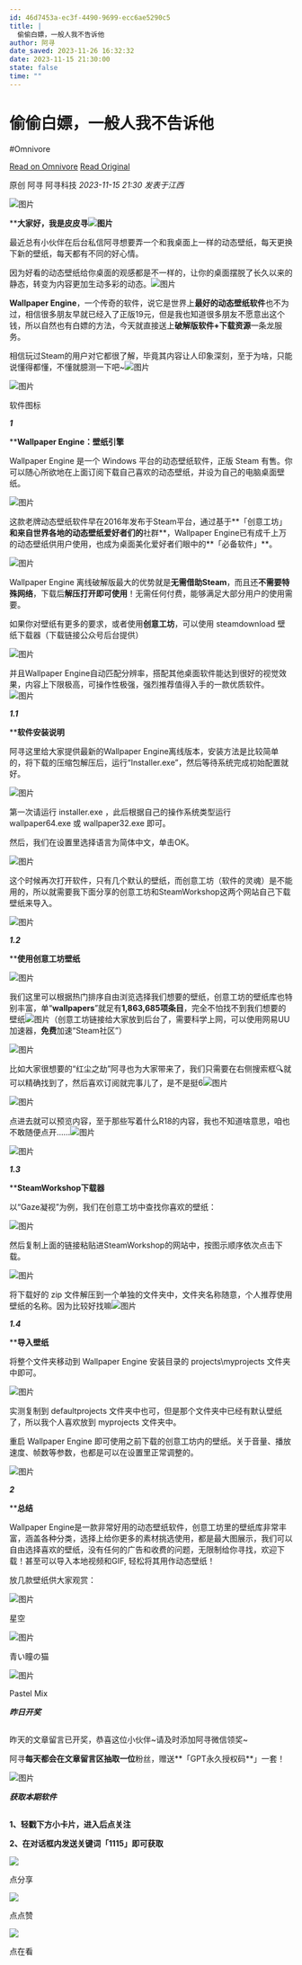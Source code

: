 ```yaml
---
id: 46d7453a-ec3f-4490-9699-ecc6ae5290c5
title: |
  偷偷白嫖，一般人我不告诉他
author: 阿寻
date_saved: 2023-11-26 16:32:32
date: 2023-11-15 21:30:00
state: false
time: ""
---
```


# 偷偷白嫖，一般人我不告诉他
#Omnivore

[Read on Omnivore](https://omnivore.app/me/https-mp-weixin-qq-com-s-biz-mzg-4-o-dg-5-mzcy-nw-3-d-3-d-ascene-18c0ac13d4a)
[Read Original](https://mp.weixin.qq.com/s?__biz=Mzg4ODg5MzcyNw%3D%3D&ascene=64&clicktime=180413&enterid=180413&fasttmpl_flag=0&fasttmpl_fullversion=6957192-zh_CN-zip&fasttmpl_type=0&fontRatio=1&idx=1&mid=2247510502&passparam=searchid%3D13657422361599310176&pre_clickid=7519225043302086723-1700987462-668829&realreporttime=1700987462517&scene=26&search_click_id=7519225043302086723-1700987462-668829&sessionid=0&sn=b141d7b49089bdd63ed705bed4849fcf&subscene=343)

原创  阿寻  阿寻科技 _2023-11-15 21:30_ _发表于江西_ 

![图片](https://proxy-prod.omnivore-image-cache.app/0x0,sRLKQG25BmKEtUn5NclJskmc5nnIWBkS14Fw_fOah3FE/https://mmbiz.qpic.cn/sz_mmbiz_jpg/BKoQcV6unvvV99UicBv0MRwGYL0I8R9LFq9MwC7DVWrRFmrjFzBL5ae31wpGiaz1KvGBoTnDls0NGZgxqlczoQRg/640?wx_fmt=jpeg)

****大家好，我是皮皮寻![图片](https://proxy-prod.omnivore-image-cache.app/0x0,stwUVzJ48FYEuHvNKnhbtD7nue1y32-GxH1YZXIzLcRk/https://res.wx.qq.com/t/wx_fed/we-emoji/res/v1.3.10/assets/newemoji/2_02.png)**

最近总有小伙伴在后台私信阿寻想要弄一个和我桌面上一样的动态壁纸，每天更换下新的壁纸，每天都有不同的好心情。

因为好看的动态壁纸给你桌面的观感都是不一样的，让你的桌面摆脱了长久以来的静态，转变为内容更加生动多彩的动态。![图片](https://proxy-prod.omnivore-image-cache.app/0x0,s7LXChODpZnQU9nTM_Rx26Dga3EbeMAhfSNBV-FZ5QX8/https://res.wx.qq.com/t/wx_fed/we-emoji/res/v1.3.10/assets/Expression/Expression_5@2x.png)

**Wallpaper Engine**，一个传奇的软件，说它是世界上**最好的动态壁纸软件**也不为过，相信很多朋友早就已经入了正版19元，但是我也知道很多朋友不愿意出这个钱，所以自然也有白嫖的方法，今天就直接送上**破解版软件+下载资源**一条龙服务。

相信玩过Steam的用户对它都很了解，毕竟其内容让人印象深刻，至于为啥，只能说懂得都懂，不懂就臆测一下吧\~![图片](https://proxy-prod.omnivore-image-cache.app/0x0,s419HyvmPA7vu0BFHL6JoucyITFp37TkHDCnIxZnenzs/https://res.wx.qq.com/t/wx_fed/we-emoji/res/v1.3.10/assets/newemoji/Yellowdog.png)

![图片](https://proxy-prod.omnivore-image-cache.app/0x0,shw7_8E0HCPFzD0iFLK9aT_O4fREVUtJ15kilk-ztIyk/https://mmbiz.qpic.cn/mmbiz_gif/BKoQcV6unvuRRTIAQBf1Cia3IehInWLQsjCCX1fBeWDsngVbtpqmbia34wpjpTAP9Wfbh5Xp4R2ToibleaZTOsUEA/640?wx_fmt=gif)

软件图标  

**_1_**

****Wallpaper Engine：壁纸引擎**

Wallpaper Engine 是一个 Windows 平台的动态壁纸软件，正版 Steam 有售。你可以随心所欲地在上面订阅下载自己喜欢的动态壁纸，并设为自己的电脑桌面壁纸。

![图片](https://proxy-prod.omnivore-image-cache.app/0x0,sfmR8K5UTbCG-mi52SaEN0vO6QdfsJqZ8AAadJpq_fWc/https://mmbiz.qpic.cn/mmbiz_png/BKoQcV6unvuRRTIAQBf1Cia3IehInWLQskv2oteKlpxU6eGVh2tQv5KcTUdSat7Drnv5aXXdiaVach9yZMmgEC4Q/640?wx_fmt=png)

这款老牌动态壁纸软件早在2016年发布于Steam平台，通过基于**「创意工坊」**和来自世界各地的动态壁纸爱好者们的**社群**，Wallpaper Engine已有成千上万的动态壁纸供用户使用，也成为桌面美化爱好者们眼中的**「必备软件」**。  

![图片](https://proxy-prod.omnivore-image-cache.app/0x0,sOHL9lNzBuh7xP-H5gTN4vXJ0rc0hGBOJ2M29QTp1vHc/https://mmbiz.qpic.cn/mmbiz_png/BKoQcV6unvuRRTIAQBf1Cia3IehInWLQs3C2PZGfEzMo3XiaNgyBLicbvXpjFeRk3QkYMeNwcFsaX5dsNXtZHeb6g/640?wx_fmt=png)

Wallpaper Engine 离线破解版最大的优势就是**无需借助Steam**，而且还**不需要特殊网络**，下载后**解压打开即可使用**！无需任何付费，能够满足大部分用户的使用需要。

如果你对壁纸有更多的要求，或者使用**创意工坊**，可以使用 steamdownload 壁纸下载器（下载链接公众号后台提供）

![图片](https://proxy-prod.omnivore-image-cache.app/0x0,sSRqBlY_AxcHZAsc07CfRJ4An0OPN1PIm7ydUvKmvCMQ/https://mmbiz.qpic.cn/mmbiz_png/BKoQcV6unvuRRTIAQBf1Cia3IehInWLQs8JicFfsAjoE1icjYchfsr8tRwC3j5bqZbWXqKGkROVick0pyics3sicrYJQ/640?wx_fmt=png)

并且Wallpaper Engine自动匹配分辨率，搭配其他桌面软件能达到很好的视觉效果，内容上下限极高，可操作性极强，强烈推荐值得入手的一款优质软件。![图片](https://proxy-prod.omnivore-image-cache.app/0x0,skSQH6Z-a8NrgfoJRO4yOSm1kjxV0_PI4BL1nNSNNEro/https://res.wx.qq.com/t/wx_fed/we-emoji/res/v1.3.10/assets/Expression/Expression_80@2x.png)

**_1.1_**

****软件安装说明**

阿寻这里给大家提供最新的Wallpaper Engine离线版本，安装方法是比较简单的，将下载的压缩包解压后，运行“Installer.exe”，然后等待系统完成初始配置就好。

![图片](https://proxy-prod.omnivore-image-cache.app/0x0,st02ceylVEmQzphl_yz8VX2b67hsaNzPOHf53st9LSAY/https://mmbiz.qpic.cn/mmbiz_png/BKoQcV6unvuRRTIAQBf1Cia3IehInWLQsOpicdibH9fNRZGA6rPKYF6oP4ibWadd0zSBjwxLQ9Dl1CvU0lRBDBZe9Q/640?wx_fmt=png)

第一次请运行 installer.exe ，此后根据自己的操作系统类型运行 wallpaper64.exe 或 wallpaper32.exe 即可。

然后，我们在设置里选择语言为简体中文，单击OK。

![图片](https://proxy-prod.omnivore-image-cache.app/0x0,sImIq6c2K0We0JJ0_qSB4ZSDh-Jrj2wpfBjyofHfE540/https://mmbiz.qpic.cn/mmbiz_png/BKoQcV6unvuRRTIAQBf1Cia3IehInWLQst8SwicfHFt90RusYYvg6aZo8OibKLIGdEN9CnZe16pltKu9a5o5vQ7Ew/640?wx_fmt=png)

这个时候再次打开软件，只有几个默认的壁纸，而创意工坊（软件的灵魂）是不能用的，所以就需要我下面分享的创意工坊和SteamWorkshop这两个网站自己下载壁纸来导入。

![图片](https://proxy-prod.omnivore-image-cache.app/0x0,sr0WInjzoa_0aAhZjBIHrj7_XjvY6hNR4zQaVb4X8JOI/https://mmbiz.qpic.cn/mmbiz_png/BKoQcV6unvuRRTIAQBf1Cia3IehInWLQsLUDrRUNetlXprgbCuHBtCF5wLSTWQq7Kb2oeAw8Lyx1vWtLWnZMVSw/640?wx_fmt=png)

**_1.2_**

****使用创意工坊壁纸**

![图片](https://proxy-prod.omnivore-image-cache.app/1212x899,sIQjhzwXI2WKCBKs3_6ZLnC9h6HEXb1Iyr9lCzUFiTHg/https://mmbiz.qpic.cn/mmbiz_png/x2MuUehjCKssIKcXcAS0ibUSY5KWzCpxCK6G6Iuk2TOqsSZx7rcAopBia4odzMKmyf9lJZuBCpfMbHLFsMS9saKw/640?wx_fmt=png)

我们这里可以根据热门排序自由浏览选择我们想要的壁纸，创意工坊的壁纸库也特别丰富，单“**wallpapers**”就足有**1,863,685项条目**，完全不怕找不到我们想要的壁纸![图片](https://proxy-prod.omnivore-image-cache.app/0x0,sYpKDy315-JVv98wYKYDYXeqkom452Gu2dSZVqWYmEPk/https://res.wx.qq.com/t/wx_fed/we-emoji/res/v1.3.10/assets/Expression/Expression_43@2x.png)（创意工坊链接给大家放到后台了，需要科学上网，可以使用网易UU加速器，**免费**加速“Steam社区”）

![图片](https://proxy-prod.omnivore-image-cache.app/0x0,sVoNT6AH4BbwSh-CAmxAcUOU6M5XZJIhkqhdQpPIAGK0/https://mmbiz.qpic.cn/mmbiz_png/BKoQcV6unvuRRTIAQBf1Cia3IehInWLQsyHYkTrZKefvoiccv3Npwh9L4TjptuvwOQzaDLRmXspJu1MhD05VezicQ/640?wx_fmt=png)

比如大家很想要的“红尘之劫”阿寻也为大家带来了，我们只需要在右侧搜索框🔍就可以精确找到了，然后喜欢订阅就完事儿了，是不是挺6![图片](https://proxy-prod.omnivore-image-cache.app/0x0,sn5QELd8ohI0R0sEVspD93vho4sEsxPXOlgm4X-GhGNc/https://res.wx.qq.com/t/wx_fed/we-emoji/res/v1.3.10/assets/newemoji/666.png)

![图片](https://proxy-prod.omnivore-image-cache.app/0x0,s22t05V8LjPBDjdcCn7uDwK15v4mp26HK3R-lPKB4ltI/https://mmbiz.qpic.cn/mmbiz_png/BKoQcV6unvuRRTIAQBf1Cia3IehInWLQsrdPd3GErD8CA1aImQCSsfvBibgN2EAaZO4MLLp5vWJqhY5EF4w0YkSg/640?wx_fmt=png)

点进去就可以预览内容，至于那些写着什么R18的内容，我也不知道啥意思，咱也不敢随便点开……![图片](https://proxy-prod.omnivore-image-cache.app/0x0,sK9f_cLcsCnDrSoWdYA9t9Rl-fMrxHSqcT8D7ZxgxAkc/https://res.wx.qq.com/t/wx_fed/we-emoji/res/v1.3.10/assets/Expression/Expression_24@2x.png)

![图片](https://proxy-prod.omnivore-image-cache.app/0x0,sDHwA6JPpvT64WGpGR0A2G6sTVLHo9Deda1FkXGZhhrU/https://mmbiz.qpic.cn/mmbiz_png/BKoQcV6unvuRRTIAQBf1Cia3IehInWLQs9HPaGvM4IxQZAiaWOvZBphFQc1JbSicKaJnXU307QLFgFarl32sZXddg/640?wx_fmt=png)

**_1.3_**

****SteamWorkshop下载器**

以“Gaze凝视”为例，我们在创意工坊中查找你喜欢的壁纸：

![图片](https://proxy-prod.omnivore-image-cache.app/0x0,s8XL9nQc3tAtUiUh5T7y79gcyDn8Lp4_FELylvCYh4WM/https://mmbiz.qpic.cn/mmbiz_png/BKoQcV6unvuRRTIAQBf1Cia3IehInWLQsObMEALvQliaondt7GqfXp9ObY97zic0Jxsic1qMcZBxYVc6PYTqcfVLVQ/640?wx_fmt=png)

然后复制上面的链接粘贴进SteamWorkshop的网站中，按图示顺序依次点击下载。

![图片](https://proxy-prod.omnivore-image-cache.app/0x0,szv6VsEXeGO_qOEkwyX6FdmlwbprRCN8QhKGO8JXhj_8/https://mmbiz.qpic.cn/mmbiz_png/BKoQcV6unvuRRTIAQBf1Cia3IehInWLQskpYfTFTqVUTudqFtdLgTKD1QQbE9zcElwgica149icwCWjkgZvOYhFnQ/640?wx_fmt=png)

将下载好的 zip 文件解压到一个单独的文件夹中，文件夹名称随意，个人推荐使用壁纸的名称。因为比较好找嘛![图片](https://proxy-prod.omnivore-image-cache.app/0x0,s419HyvmPA7vu0BFHL6JoucyITFp37TkHDCnIxZnenzs/https://res.wx.qq.com/t/wx_fed/we-emoji/res/v1.3.10/assets/newemoji/Yellowdog.png)  

**_1.4_**

****导入壁纸**

将整个文件夹移动到 Wallpaper Engine 安装目录的 projects\\myprojects 文件夹中即可。

![图片](https://proxy-prod.omnivore-image-cache.app/0x0,shT0jnEd9r7gqyZ5PGpn2b2g5u4kElyM8s5fjIrwP96s/https://mmbiz.qpic.cn/mmbiz_png/BKoQcV6unvuRRTIAQBf1Cia3IehInWLQs3hSos2IQaXefJSxzffxDdWful8TIaSApQ8IficG6CsuJBicgezLdOwtA/640?wx_fmt=png)

实测复制到 defaultprojects 文件夹中也可，但是那个文件夹中已经有默认壁纸了，所以我个人喜欢放到 myprojects 文件夹中。

重启 Wallpaper Engine 即可使用之前下载的创意工坊内的壁纸。关于音量、播放速度、帧数等参数，也都是可以在设置里正常调整的。

![图片](https://proxy-prod.omnivore-image-cache.app/0x0,sH5zrrHXuTLXp1k47T0LT_HM5yjK0MJgoMrHhOIcFtbA/https://mmbiz.qpic.cn/mmbiz_png/BKoQcV6unvuRRTIAQBf1Cia3IehInWLQsBDFRHmlFohGxcvRmpfNEl9UJPiahcObgkT4Bpc0s56qUBZ6gtXwj5Tw/640?wx_fmt=png)

**_2_**

****总结**

Wallpaper Engine是一款非常好用的动态壁纸软件，创意工坊里的壁纸库非常丰富，涵盖各种分类，选择上给你更多的素材挑选使用，都是最大图展示，我们可以自由选择喜欢的壁纸，没有任何的广告和收费的问题，无限制给你寻找，欢迎下载！甚至可以导入本地视频和GIF, 轻松将其用作动态壁纸！  

放几款壁纸供大家观赏：

![图片](https://proxy-prod.omnivore-image-cache.app/0x0,sCVnZyewyyAKBjKAncPBt6hfOnf3DqDzcW38kZPWit8M/https://mmbiz.qpic.cn/mmbiz_jpg/BKoQcV6unvuRRTIAQBf1Cia3IehInWLQs90egia2Mm8SzKeeUwlb7zxsPMjOuFHicuwWkJ9EESVhezlfcQasVS5ow/640?wx_fmt=jpeg)

星空

![图片](https://proxy-prod.omnivore-image-cache.app/0x0,ss9wwBMTWbpBvkGXgG_QQAzYukmgSOpymc1kyZ2WeHsQ/https://mmbiz.qpic.cn/mmbiz_jpg/BKoQcV6unvuRRTIAQBf1Cia3IehInWLQsuHOicnibw38ibIEIL88Z45YfDKWv6IdQdbzcOja1JhDZsE2KVy7frEChA/640?wx_fmt=jpeg)

青い瞳の猫

![图片](https://proxy-prod.omnivore-image-cache.app/0x0,siO86pXIqfXa2CU_fQ3BcMEMwCnETKIpYCxdV-Aoz_8o/https://mmbiz.qpic.cn/mmbiz_jpg/BKoQcV6unvuRRTIAQBf1Cia3IehInWLQsYLLgPztQJsmRsd6rEvfdXE98CicZkia7YibvicicPDZedKefAiazdkZ7py3g/640?wx_fmt=jpeg)

Pastel Mix

**_昨日开奖_**

## 

昨天的文章留言已开奖，恭喜这位小伙伴\~请及时添加阿寻微信领奖\~

阿寻**每天都会在文章留言区抽取一位**粉丝，赠送**「GPT永久授权码**」一套！

![图片](https://proxy-prod.omnivore-image-cache.app/0x0,s7nYdPLpv_TXMndCPzvYCRNk3N1n5GsZL2gJSRTJUGEw/https://mmbiz.qpic.cn/sz_mmbiz_png/BKoQcV6unvucyuQt0libDD0oSCtN63NNHwbDtJD61u5pLiaWib7cmvj2xW54LicP1Kqbj0iaUfQSawMaDicyVUw4Vtug/640?wx_fmt=png)

**_获取本期软件_**

## 

**1、轻戳下方小卡片，进入后点关注**

**2、在对话框内发送关键词「1115」即可获取**

![](https://proxy-prod.omnivore-image-cache.app/0x0,sxVK_-vVt_ZJyAZt0znTnGvrzw0iX3RhSREytP9B875Q/https://mmbiz.qpic.cn/mmbiz_gif/x2MuUehjCKsiaO3QNOZibiaW8SgHlsfMMg6GWpFHn8HClxJaF3vELEdAhZQur6DeOsYt7CKOegBpQz1iafophcvEJg/640?wx_fmt=gif)

点分享

![](https://proxy-prod.omnivore-image-cache.app/0x0,sxVK_-vVt_ZJyAZt0znTnGvrzw0iX3RhSREytP9B875Q/https://mmbiz.qpic.cn/mmbiz_gif/x2MuUehjCKsiaO3QNOZibiaW8SgHlsfMMg6GWpFHn8HClxJaF3vELEdAhZQur6DeOsYt7CKOegBpQz1iafophcvEJg/640?wx_fmt=gif)

点点赞

![](https://proxy-prod.omnivore-image-cache.app/0x0,sxVK_-vVt_ZJyAZt0znTnGvrzw0iX3RhSREytP9B875Q/https://mmbiz.qpic.cn/mmbiz_gif/x2MuUehjCKsiaO3QNOZibiaW8SgHlsfMMg6GWpFHn8HClxJaF3vELEdAhZQur6DeOsYt7CKOegBpQz1iafophcvEJg/640?wx_fmt=gif)

点在看



